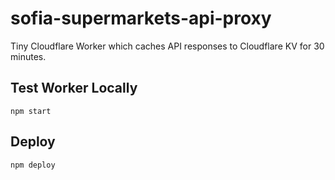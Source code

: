# sofia-supermarkets-api-proxy

Tiny Cloudflare Worker which caches API responses to Cloudflare KV for 30 minutes.

## Test Worker Locally
`npm start`

## Deploy
`npm deploy`